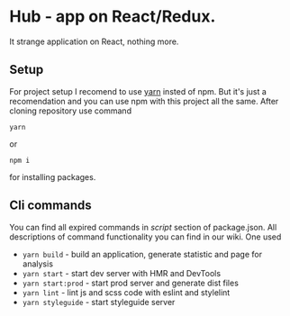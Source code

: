 # Hub - app on React/Redux.
It strange application on React, nothing more.

## Setup
For project setup I recomend to use [yarn](https://yarnpkg.com/) insted of npm. But it's just a recomendation and you can use npm with this project all the same.
After cloning repository use command
```
yarn
```
or
```
npm i
```
for installing packages.

## Cli commands
You can find all expired commands in *script* section of package.json. All descriptions of command functionality you can find in our wiki.
One used
* `yarn build` - build an application, generate statistic and page for analysis
* `yarn start` - start dev server with HMR and DevTools
* `yarn start:prod` - start prod server and generate dist files
* `yarn lint` - lint js and scss code with eslint and stylelint
* `yarn styleguide` - start styleguide server
